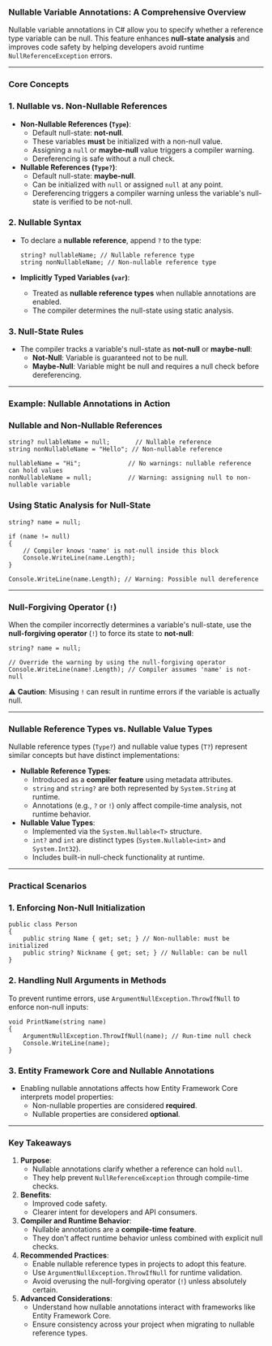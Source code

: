 ### **Nullable Variable Annotations: A Comprehensive Overview**

Nullable variable annotations in C# allow you to specify whether a reference type variable can be null. This feature enhances **null-state analysis** and improves code safety by helping developers avoid runtime `NullReferenceException` errors.

* * * * *

### **Core Concepts**

### **1\. Nullable vs. Non-Nullable References**

-   **Non-Nullable References (`Type`)**:
    -   Default null-state: **not-null**.
    -   These variables **must** be initialized with a non-null value.
    -   Assigning a `null` or **maybe-null** value triggers a compiler warning.
    -   Dereferencing is safe without a null check.
-   **Nullable References (`Type?`)**:
    -   Default null-state: **maybe-null**.
    -   Can be initialized with `null` or assigned `null` at any point.
    -   Dereferencing triggers a compiler warning unless the variable's null-state is verified to be not-null.

### **2\. Nullable Syntax**

-   To declare a **nullable reference**, append `?` to the type:

    ```
    string? nullableName; // Nullable reference type
    string nonNullableName; // Non-nullable reference type

    ```

-   **Implicitly Typed Variables (`var`)**:

    -   Treated as **nullable reference types** when nullable annotations are enabled.
    -   The compiler determines the null-state using static analysis.

### **3\. Null-State Rules**

-   The compiler tracks a variable's null-state as **not-null** or **maybe-null**:
    -   **Not-Null**: Variable is guaranteed not to be null.
    -   **Maybe-Null**: Variable might be null and requires a null check before dereferencing.

* * * * *

### **Example: Nullable Annotations in Action**

### **Nullable and Non-Nullable References**

```
string? nullableName = null;       // Nullable reference
string nonNullableName = "Hello"; // Non-nullable reference

nullableName = "Hi";             // No warnings: nullable reference can hold values
nonNullableName = null;          // Warning: assigning null to non-nullable variable

```

### **Using Static Analysis for Null-State**

```
string? name = null;

if (name != null)
{
    // Compiler knows 'name' is not-null inside this block
    Console.WriteLine(name.Length);
}

Console.WriteLine(name.Length); // Warning: Possible null dereference

```

* * * * *

### **Null-Forgiving Operator (`!`)**

When the compiler incorrectly determines a variable's null-state, use the **null-forgiving operator** (`!`) to force its state to **not-null**:

```
string? name = null;

// Override the warning by using the null-forgiving operator
Console.WriteLine(name!.Length); // Compiler assumes 'name' is not-null

```

⚠️ **Caution**: Misusing `!` can result in runtime errors if the variable is actually null.

* * * * *

### **Nullable Reference Types vs. Nullable Value Types**

Nullable reference types (`Type?`) and nullable value types (`T?`) represent similar concepts but have distinct implementations:

-   **Nullable Reference Types**:
    -   Introduced as a **compiler feature** using metadata attributes.
    -   `string` and `string?` are both represented by `System.String` at runtime.
    -   Annotations (e.g., `?` or `!`) only affect compile-time analysis, not runtime behavior.
-   **Nullable Value Types**:
    -   Implemented via the `System.Nullable<T>` structure.
    -   `int?` and `int` are distinct types (`System.Nullable<int>` and `System.Int32`).
    -   Includes built-in null-check functionality at runtime.

* * * * *

### **Practical Scenarios**

### **1\. Enforcing Non-Null Initialization**

```
public class Person
{
    public string Name { get; set; } // Non-nullable: must be initialized
    public string? Nickname { get; set; } // Nullable: can be null
}

```

### **2\. Handling Null Arguments in Methods**

To prevent runtime errors, use `ArgumentNullException.ThrowIfNull` to enforce non-null inputs:

```
void PrintName(string name)
{
    ArgumentNullException.ThrowIfNull(name); // Run-time null check
    Console.WriteLine(name);
}

```

### **3\. Entity Framework Core and Nullable Annotations**

-   Enabling nullable annotations affects how Entity Framework Core interprets model properties:
    -   Non-nullable properties are considered **required**.
    -   Nullable properties are considered **optional**.

* * * * *

### **Key Takeaways**

1.  **Purpose**:
    -   Nullable annotations clarify whether a reference can hold `null`.
    -   They help prevent `NullReferenceException` through compile-time checks.
2.  **Benefits**:
    -   Improved code safety.
    -   Clearer intent for developers and API consumers.
3.  **Compiler and Runtime Behavior**:
    -   Nullable annotations are a **compile-time feature**.
    -   They don't affect runtime behavior unless combined with explicit null checks.
4.  **Recommended Practices**:
    -   Enable nullable reference types in projects to adopt this feature.
    -   Use `ArgumentNullException.ThrowIfNull` for runtime validation.
    -   Avoid overusing the null-forgiving operator (`!`) unless absolutely certain.
5.  **Advanced Considerations**:
    -   Understand how nullable annotations interact with frameworks like Entity Framework Core.
    -   Ensure consistency across your project when migrating to nullable reference types.